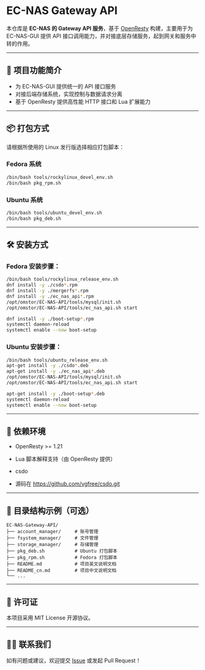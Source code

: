 # EC-NAS Gateway API

本仓库是 **EC-NAS 的 Gateway API 服务**，基于 [OpenResty](https://openresty.org/) 构建，主要用于为 EC-NAS-GUI 提供 API 接口调用能力，并对接底层存储服务，起到网关和服务中转的作用。

---

## 📌 项目功能简介

- 为 EC-NAS-GUI 提供统一的 API 接口服务
- 对接后端存储系统，实现控制与数据请求分离
- 基于 OpenResty 提供高性能 HTTP 接口和 Lua 扩展能力

---

## 📦 打包方式

请根据所使用的 Linux 发行版选择相应打包脚本：

### Fedora 系统

```bash
/bin/bash tools/rockylinux_devel_env.sh
/bin/bash pkg_rpm.sh
````

### Ubuntu 系统

```bash
/bin/bash tools/ubuntu_devel_env.sh
/bin/bash pkg_deb.sh
```

---

## 🛠 安装方式

### Fedora 安装步骤：

```bash
/bin/bash tools/rockylinux_release_env.sh
dnf install -y ./csdo*.rpm
dnf install -y ./mergerfs*.rpm
dnf install -y ./ec_nas_api*.rpm
/opt/omstor/EC-NAS-API/tools/mysql/init.sh
/opt/omstor/EC-NAS-API/tools/ec_nas_api.sh start

dnf install -y ./boot-setup*.rpm
systemctl daemon-reload
systemctl enable --now boot-setup
```

### Ubuntu 安装步骤：

```bash
/bin/bash tools/ubuntu_release_env.sh
apt-get install -y ./csdo*.deb
apt-get install -y ./ec_nas_api*.deb
/opt/omstor/EC-NAS-API/tools/mysql/init.sh
/opt/omstor/EC-NAS-API/tools/ec_nas_api.sh start

apt-get install -y ./boot-setup*.deb
systemctl daemon-reload
systemctl enable --now boot-setup
```

---

## 🔧 依赖环境

* OpenResty >= 1.21
* Lua 脚本解释支持（由 OpenResty 提供）

* csdo
* 源码在 https://github.com/vgfree/csdo.git
---

## 📁 目录结构示例（可选）

```
EC-NAS-Gateway-API/
├── account_manager/     # 账号管理
├── fsystem_manager/     # 文件管理
├── storage_manager/     # 存储管理
├── pkg_deb.sh           # Ubuntu 打包脚本
├── pkg_rpm.sh           # Fedora 打包脚本
├── README.md            # 项目英文说明文档
├── README_cn.md         # 项目中文说明文档
└── ...
```

---

## 📄 许可证

本项目采用 MIT License 开源协议。

---

## 🙋‍♂️ 联系我们

如有问题或建议，欢迎提交 [Issue](https://github.com/ChainEarn/EC-NAS-API/issues) 或发起 Pull Request！



